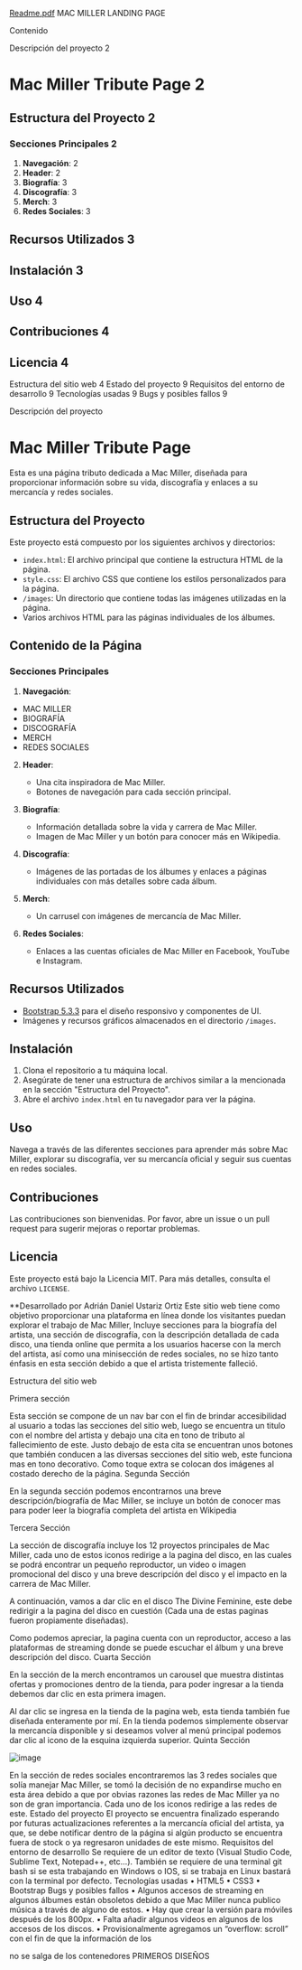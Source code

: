 
[Readme.pdf](https://github.com/user-attachments/files/16121586/Readme.pdf)
MAC MILLER LANDING PAGE


Contenido

Descripción del proyecto	2
# Mac Miller Tribute Page	2
## Estructura del Proyecto	2
### Secciones Principales	2
1. **Navegación**:	2
2. **Header**:	2
3. **Biografía**:	3
4. **Discografía**:	3
5. **Merch**:	3
6. **Redes Sociales**:	3
## Recursos Utilizados	3
## Instalación	3
## Uso	4
## Contribuciones	4
## Licencia	4
Estructura del sitio web	4
Estado del proyecto	9
Requisitos del entorno de desarrollo	9
Tecnologías usadas	9
Bugs y posibles fallos	9


Descripción del proyecto 
# Mac Miller Tribute Page

Esta es una página tributo dedicada a Mac Miller, diseñada para proporcionar información sobre su vida, discografía y enlaces a su mercancía y redes sociales.

## Estructura del Proyecto

Este proyecto está compuesto por los siguientes archivos y directorios:

-	`index.html`: El archivo principal que contiene la estructura HTML de la página.
-	`style.css`: El archivo CSS que contiene los estilos personalizados para la página.
-	`/images`: Un directorio que contiene todas las imágenes utilizadas en la página.
-	Varios archivos HTML para las páginas individuales de los álbumes.

## Contenido de la Página

### Secciones Principales

1. **Navegación**: 
-	MAC MILLER
-	BIOGRAFÍA
-	DISCOGRAFÍA
-	MERCH
-	REDES SOCIALES

2. **Header**: 
   - Una cita inspiradora de Mac Miller.
   - Botones de navegación para cada sección principal.

3. **Biografía**: 
   - Información detallada sobre la vida y carrera de Mac Miller.
   - Imagen de Mac Miller y un botón para conocer más en Wikipedia.

4. **Discografía**: 
   - Imágenes de las portadas de los álbumes y enlaces a páginas individuales con más detalles sobre cada álbum.

5. **Merch**: 
   - Un carrusel con imágenes de mercancía de Mac Miller.

6. **Redes Sociales**: 
   - Enlaces a las cuentas oficiales de Mac Miller en Facebook, YouTube e Instagram.

## Recursos Utilizados

- [Bootstrap 5.3.3](https://getbootstrap.com/) para el diseño responsivo y componentes de UI.
- Imágenes y recursos gráficos almacenados en el directorio `/images`.

## Instalación

1. Clona el repositorio a tu máquina local.
2. Asegúrate de tener una estructura de archivos similar a la mencionada en la sección "Estructura del Proyecto".
3. Abre el archivo `index.html` en tu navegador para ver la página.

## Uso

Navega a través de las diferentes secciones para aprender más sobre Mac Miller, explorar su discografía, ver su mercancía oficial y seguir sus cuentas en redes sociales.

## Contribuciones

Las contribuciones son bienvenidas. Por favor, abre un issue o un pull request para sugerir mejoras o reportar problemas.

## Licencia

Este proyecto está bajo la Licencia MIT. Para más detalles, consulta el archivo `LICENSE`.

**Desarrollado por Adrián Daniel Ustariz Ortiz
Este sitio web tiene como objetivo proporcionar una plataforma en línea donde los visitantes puedan explorar el trabajo de Mac Miller, Incluye secciones para la biografía del artista, una sección de discografía, con la descripción detallada de cada disco, una tienda online que permita a los usuarios hacerse con la merch del artista, así como una minisección de redes sociales, no se hizo tanto énfasis en esta sección debido a que el artista tristemente falleció.

Estructura del sitio web

Primera sección
 
Esta sección se compone de un nav bar con el fin de brindar accesibilidad al usuario a todas las secciones del sitio web, luego se encuentra un titulo con el nombre del artista y debajo una cita en tono de tributo al fallecimiento de este. Justo debajo de esta cita se encuentran unos botones que también conducen a las diversas secciones del sitio web, este funciona mas en tono decorativo. Como toque extra se colocan dos imágenes al costado derecho de la página.
Segunda Sección
 
En la segunda sección podemos encontrarnos una breve descripción/biografía de Mac Miller, se incluye un botón de conocer mas para poder leer la biografía completa del artista en Wikipedia

Tercera Sección

 

La sección de discografía incluye los 12 proyectos principales de Mac Miller, cada uno de estos iconos redirige a la pagina del disco, en las cuales se podrá encontrar un pequeño reproductor, un video o imagen promocional del disco y una breve descripción del disco y el impacto en la carrera de Mac Miller.
 

A continuación, vamos a dar clic en el disco The Divine Feminine, este debe redirigir a la pagina del disco en cuestión (Cada una de estas paginas fueron propiamente diseñadas). 

 
 

Como podemos apreciar, la pagina cuenta con un reproductor, acceso a las plataformas de streaming donde se puede escuchar el álbum y una breve descripción del disco.
Cuarta Sección

 

En la sección de la merch encontramos un carousel que muestra distintas ofertas y promociones dentro de la tienda, para poder ingresar a la tienda debemos dar clic en esta primera imagen.
 

Al dar clic se ingresa en la tienda de la pagina web, esta tienda también fue diseñada enteramente por mí. En la tienda podemos simplemente observar la mercancía disponible y si deseamos volver al menú principal podemos dar clic al icono de la esquina izquierda superior.
Quinta Sección

![image](https://github.com/Adrian-ortiz0/PROYECTO-FILTRO_USTARIZ_ADRIAN/assets/153449960/63df41b3-9a61-4929-a6dc-eb57c7b9832a)

 

En la sección de redes sociales encontraremos las 3 redes sociales que solía manejar Mac Miller, se tomó la decisión de no expandirse mucho en esta área debido a que por obvias razones las redes de Mac Miller ya no son de gran importancia. Cada uno de los iconos redirige a las redes de este.
Estado del proyecto
El proyecto se encuentra finalizado esperando por futuras actualizaciones referentes a la mercancía oficial del artista, ya que, se debe notificar dentro de la página si algún producto se encuentra fuera de stock o ya regresaron unidades de este mismo.
Requisitos del entorno de desarrollo
Se requiere de un editor de texto (Visual Studio Code, Sublime Text, Notepad++, etc…). También se requiere de una terminal git bash si se esta trabajando en Windows o IOS, si se trabaja en Linux bastará con la terminal por defecto.
Tecnologías usadas
•	HTML5
•	CSS3
•	Bootstrap
Bugs y posibles fallos
•	Algunos accesos de streaming en algunos álbumes están obsoletos debido a que Mac Miller nunca publico música a través de alguno de estos.
•	Hay que crear la versión para móviles después de los 800px.
•	Falta añadir algunos videos en algunos de los accesos de los discos.
•	Provisionalmente agregamos un “overflow: scroll” con el fin de que la información de los <p> no se salga de los contenedores
PRIMEROS DISEÑOS
  
   
